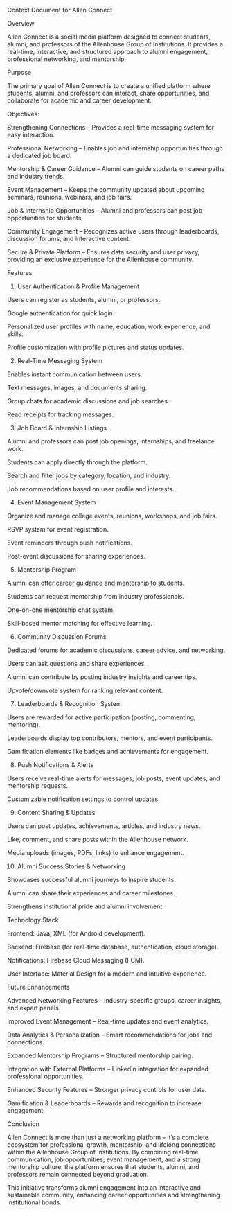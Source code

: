 Context Document for Allen Connect

Overview

Allen Connect is a social media platform designed to connect students, alumni, and professors of the Allenhouse Group of Institutions. It provides a real-time, interactive, and structured approach to alumni engagement, professional networking, and mentorship.

Purpose

The primary goal of Allen Connect is to create a unified platform where students, alumni, and professors can interact, share opportunities, and collaborate for academic and career development.

Objectives:

Strengthening Connections – Provides a real-time messaging system for easy interaction.

Professional Networking – Enables job and internship opportunities through a dedicated job board.

Mentorship & Career Guidance – Alumni can guide students on career paths and industry trends.

Event Management – Keeps the community updated about upcoming seminars, reunions, webinars, and job fairs.

Job & Internship Opportunities – Alumni and professors can post job opportunities for students.

Community Engagement – Recognizes active users through leaderboards, discussion forums, and interactive content.

Secure & Private Platform – Ensures data security and user privacy, providing an exclusive experience for the Allenhouse community.

Features

1. User Authentication & Profile Management

Users can register as students, alumni, or professors.

Google authentication for quick login.

Personalized user profiles with name, education, work experience, and skills.

Profile customization with profile pictures and status updates.

2. Real-Time Messaging System

Enables instant communication between users.

Text messages, images, and documents sharing.

Group chats for academic discussions and job searches.

Read receipts for tracking messages.

3. Job Board & Internship Listings

Alumni and professors can post job openings, internships, and freelance work.

Students can apply directly through the platform.

Search and filter jobs by category, location, and industry.

Job recommendations based on user profile and interests.

4. Event Management System

Organize and manage college events, reunions, workshops, and job fairs.

RSVP system for event registration.

Event reminders through push notifications.

Post-event discussions for sharing experiences.

5. Mentorship Program

Alumni can offer career guidance and mentorship to students.

Students can request mentorship from industry professionals.

One-on-one mentorship chat system.

Skill-based mentor matching for effective learning.

6. Community Discussion Forums

Dedicated forums for academic discussions, career advice, and networking.

Users can ask questions and share experiences.

Alumni can contribute by posting industry insights and career tips.

Upvote/downvote system for ranking relevant content.

7. Leaderboards & Recognition System

Users are rewarded for active participation (posting, commenting, mentoring).

Leaderboards display top contributors, mentors, and event participants.

Gamification elements like badges and achievements for engagement.

8. Push Notifications & Alerts

Users receive real-time alerts for messages, job posts, event updates, and mentorship requests.

Customizable notification settings to control updates.

9. Content Sharing & Updates

Users can post updates, achievements, articles, and industry news.

Like, comment, and share posts within the Allenhouse network.

Media uploads (images, PDFs, links) to enhance engagement.

10. Alumni Success Stories & Networking

Showcases successful alumni journeys to inspire students.

Alumni can share their experiences and career milestones.

Strengthens institutional pride and alumni involvement.

Technology Stack

Frontend: Java, XML (for Android development).

Backend: Firebase (for real-time database, authentication, cloud storage).

Notifications: Firebase Cloud Messaging (FCM).

User Interface: Material Design for a modern and intuitive experience.

Future Enhancements

Advanced Networking Features – Industry-specific groups, career insights, and expert panels.

Improved Event Management – Real-time updates and event analytics.

Data Analytics & Personalization – Smart recommendations for jobs and connections.

Expanded Mentorship Programs – Structured mentorship pairing.

Integration with External Platforms – LinkedIn integration for expanded professional opportunities.

Enhanced Security Features – Stronger privacy controls for user data.

Gamification & Leaderboards – Rewards and recognition to increase engagement.

Conclusion

Allen Connect is more than just a networking platform – it’s a complete ecosystem for professional growth, mentorship, and lifelong connections within the Allenhouse Group of Institutions. By combining real-time communication, job opportunities, event management, and a strong mentorship culture, the platform ensures that students, alumni, and professors remain connected beyond graduation.

This initiative transforms alumni engagement into an interactive and sustainable community, enhancing career opportunities and strengthening institutional bonds.

